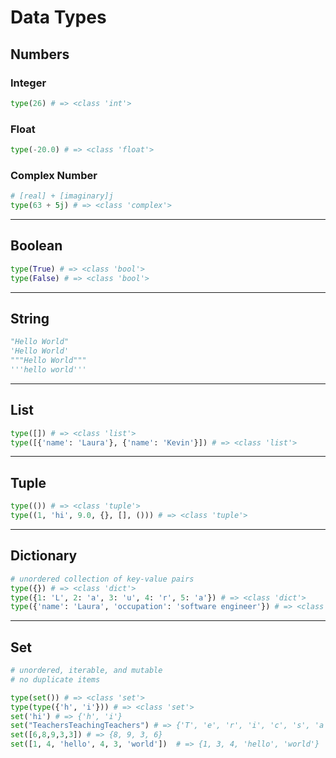# Data Types

## Numbers

### Integer
```python
type(26) # => <class 'int'>
```

### Float
```python
type(-20.0) # => <class 'float'>
```

### Complex Number
```python
# [real] + [imaginary]j
type(63 + 5j) # => <class 'complex'>
```

<hr>

## Boolean
```python
type(True) # => <class 'bool'>
type(False) # => <class 'bool'>
```

<hr>

## String
```python
"Hello World"
'Hello World'
"""Hello World"""
'''hello world'''
```

<hr>

## List

```python
type([]) # => <class 'list'>
type([{'name': 'Laura'}, {'name': 'Kevin'}]) # => <class 'list'>
```

<hr>

## Tuple

```python
type(()) # => <class 'tuple'>
type((1, 'hi', 9.0, {}, [], ())) # => <class 'tuple'>
```

<hr>

## Dictionary

```python
# unordered collection of key-value pairs
type({}) # => <class 'dict'>
type({1: 'L', 2: 'a', 3: 'u', 4: 'r', 5: 'a'}) # => <class 'dict'>
type({'name': 'Laura', 'occupation': 'software engineer'}) # => <class 'dict'>
```

<hr>

## Set

```python
# unordered, iterable, and mutable
# no duplicate items

type(set()) # => <class 'set'>
type(type({'h', 'i'})) # => <class 'set'>
set('hi') # => {'h', 'i'}
set("TeachersTeachingTeachers") # => {'T', 'e', 'r', 'i', 'c', 's', 'a', 'g', 'h', 'n'}
set([6,8,9,3,3]) # => {8, 9, 3, 6}
set([1, 4, 'hello', 4, 3, 'world'])  # => {1, 3, 4, 'hello', 'world'}
```